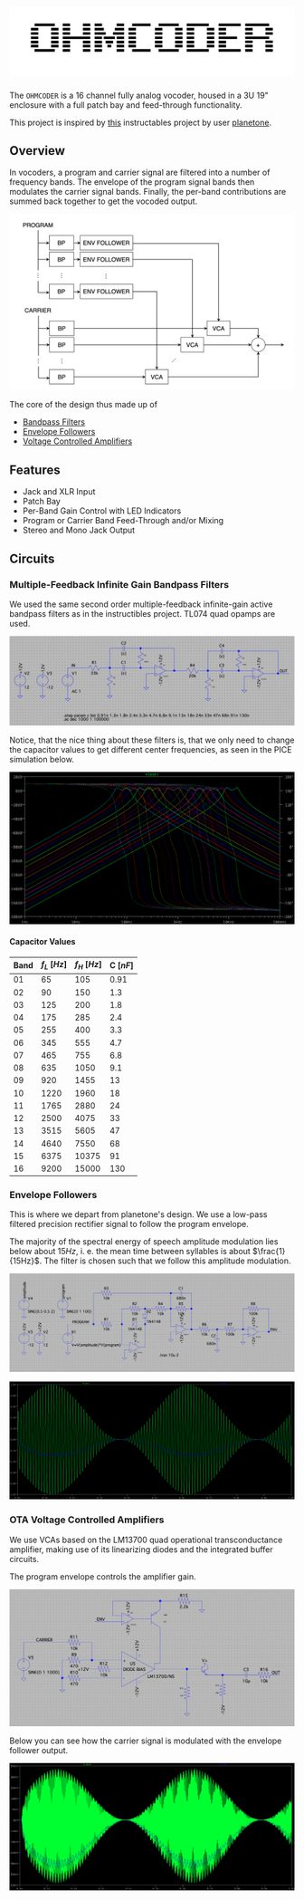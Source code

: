 # ![ohmcoder](./docs/images/logo.png)

The `OHMCODER` is a 16 channel fully analog vocoder, housed in a 3U 19"
enclosure with a full patch bay and feed-through functionality.

This project is inspired by [this](https://www.instructables.com/Build-an-analog-vocoder/) instructables project by user [planetone](https://www.instructables.com/member/planetone/).

## Overview

In vocoders, a program and carrier signal are filtered into a number of
frequency bands. The envelope of the program signal bands then modulates
the carrier signal bands. Finally, the per-band contributions are summed
back together to get the vocoded output.

![vocoders](./docs/images/vocoders.png)

The core of the design thus made up of

- [Bandpass Filters](#multiple-feedback-infinite-gain-bandpass-filters)
- [Envelope Followers](#envelope-followers)
- [Voltage Controlled Amplifiers](#ota-voltage-controlled-amplifiers)

## Features

<!-- TODO -->

- Jack and XLR Input
- Patch Bay
- Per-Band Gain Control with LED Indicators
- Program or Carrier Band Feed-Through and/or Mixing
- Stereo and Mono Jack Output

## Circuits

### Multiple-Feedback Infinite Gain Bandpass Filters

We used the same second order multiple-feedback infinite-gain active
bandpass filters as in the instructibles project. TL074 quad opamps are
used.

![bp_filter](./docs/images/bp_filter.png)

Notice, that the nice thing about these filters is, that we only need to
change the capacitor values to get different center frequencies, as seen
in the PICE simulation below.

![bp_filter_ac](./docs/images/bp_filter_ac.png)

#### Capacitor Values

| Band | $f_L$ [$Hz$] | $f_H$ [$Hz$] | C [$n F$] |
| ---- | ------------ | ------------ | --------- |
| 01   | 65           | 105          | 0.91      |
| 02   | 90           | 150          | 1.3       |
| 03   | 125          | 200          | 1.8       |
| 04   | 175          | 285          | 2.4       |
| 05   | 255          | 400          | 3.3       |
| 06   | 345          | 555          | 4.7       |
| 07   | 465          | 755          | 6.8       |
| 08   | 635          | 1050         | 9.1       |
| 09   | 920          | 1455         | 13        |
| 10   | 1220         | 1960         | 18        |
| 11   | 1765         | 2880         | 24        |
| 12   | 2500         | 4075         | 33        |
| 13   | 3515         | 5605         | 47        |
| 14   | 4640         | 7550         | 68        |
| 15   | 6375         | 10375        | 91        |
| 16   | 9200         | 15000        | 130       |

### Envelope Followers

This is where we depart from planetone's design. We use a low-pass
filtered precision rectifier signal to follow the program envelope.

The majority of the spectral energy of speech amplitude modulation lies
below about $15 Hz$, i. e. the mean time between syllables is about
$\frac{1}{15Hz}$. The filter is chosen such that we follow this
amplitude modulation.

![env_follower](./docs/images/env_follower.png)

![env_follower_tran](./docs/images/env_follower_tran.png)

### OTA Voltage Controlled Amplifiers

We use VCAs based on the LM13700 quad operational transconductance
amplifier, making use of its linearizing diodes and the integrated buffer circuits.

The program envelope controls the amplifier gain.

![ota_vca](./docs/images/ota_vca.png)

Below you can see how the carrier signal is modulated with the envelope
follower output.

![ota_vca_tran](./docs/images/ota_vca_tran.png)
